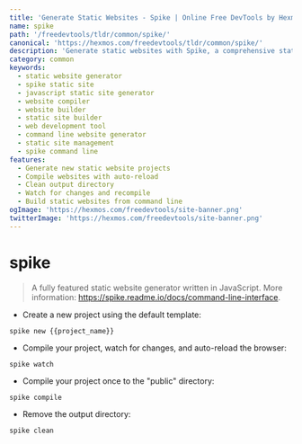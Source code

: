 ```yaml
---
title: 'Generate Static Websites - Spike | Online Free DevTools by Hexmos'
name: spike
path: '/freedevtools/tldr/common/spike/'
canonical: 'https://hexmos.com/freedevtools/tldr/common/spike/'
description: 'Generate static websites with Spike, a comprehensive static site generator. Easily create, compile, and manage your web projects. Free online tool, no registration required.'
category: common
keywords:
  - static website generator
  - spike static site
  - javascript static site generator
  - website compiler
  - website builder
  - static site builder
  - web development tool
  - command line website generator
  - static site management
  - spike command line
features:
  - Generate new static website projects
  - Compile websites with auto-reload
  - Clean output directory
  - Watch for changes and recompile
  - Build static websites from command line
ogImage: 'https://hexmos.com/freedevtools/site-banner.png'
twitterImage: 'https://hexmos.com/freedevtools/site-banner.png'
---
```


# spike

> A fully featured static website generator written in JavaScript.
> More information: <https://spike.readme.io/docs/command-line-interface>.

- Create a new project using the default template:

`spike new {{project_name}}`

- Compile your project, watch for changes, and auto-reload the browser:

`spike watch`

- Compile your project once to the "public" directory:

`spike compile`

- Remove the output directory:

`spike clean`
